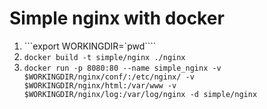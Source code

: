 # Simple nginx with docker

1. ```export WORKINGDIR=`pwd````
2. ```docker build -t simple/nginx ./nginx```
3. ```docker run -p 8080:80 --name simple_nginx -v $WORKINGDIR/nginx/conf/:/etc/nginx/ -v $WORKINGDIR/nginx/html:/var/www -v $WORKINGDIR/nginx/log:/var/log/nginx -d simple/nginx```
